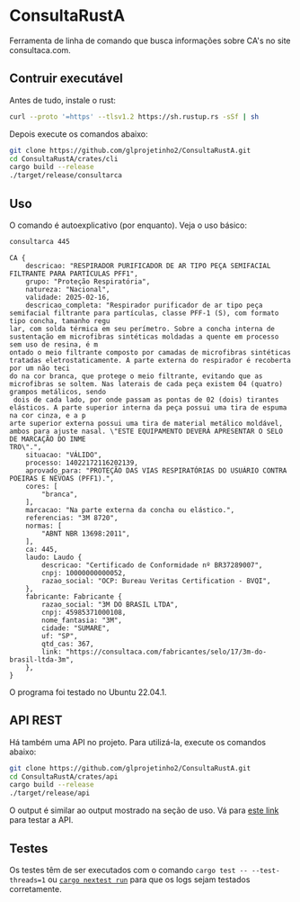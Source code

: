 # ConsultaRustA

Ferramenta de linha de comando que busca informações sobre CA's no site
consultaca.com.

## Contruir executável

Antes de tudo, instale o rust:

```bash
curl --proto '=https' --tlsv1.2 https://sh.rustup.rs -sSf | sh
```

Depois execute os comandos abaixo:

```bash
git clone https://github.com/glprojetinho2/ConsultaRustA.git
cd ConsultaRustA/crates/cli
cargo build --release
./target/release/consultarca
```

## Uso

O comando é autoexplicativo (por enquanto). Veja o uso básico:

```bash
consultarca 445
```

```
CA {
    descricao: "RESPIRADOR PURIFICADOR DE AR TIPO PEÇA SEMIFACIAL FILTRANTE PARA PARTÍCULAS PFF1",
    grupo: "Proteção Respiratória",
    natureza: "Nacional",
    validade: 2025-02-16,
    descricao_completa: "Respirador purificador de ar tipo peça semifacial filtrante para partículas, classe PFF-1 (S), com formato tipo concha, tamanho regu
lar, com solda térmica em seu perímetro. Sobre a concha interna de sustentação em microfibras sintéticas moldadas a quente em processo sem uso de resina, é m
ontado o meio filtrante composto por camadas de microfibras sintéticas tratadas eletrostaticamente. A parte externa do respirador é recoberta por um não teci
do na cor branca, que protege o meio filtrante, evitando que as microfibras se soltem. Nas laterais de cada peça existem 04 (quatro) grampos metálicos, sendo
 dois de cada lado, por onde passam as pontas de 02 (dois) tirantes elásticos. A parte superior interna da peça possui uma tira de espuma na cor cinza, e a p
arte superior externa possui uma tira de material metálico moldável, ambos para ajuste nasal. \"ESTE EQUIPAMENTO DEVERÁ APRESENTAR O SELO DE MARCAÇÃO DO INME
TRO\".",
    situacao: "VÁLIDO",
    processo: 14022172116202139,
    aprovado_para: "PROTEÇÃO DAS VIAS RESPIRATÓRIAS DO USUÁRIO CONTRA POEIRAS E NÉVOAS (PFF1).",
    cores: [
        "branca",
    ],
    marcacao: "Na parte externa da concha ou elástico.",
    referencias: "3M 8720",
    normas: [
        "ABNT NBR 13698:2011",
    ],
    ca: 445,
    laudo: Laudo {
        descricao: "Certificado de Conformidade nº BR37289007",
        cnpj: 10000000000052,
        razao_social: "OCP: Bureau Veritas Certification - BVQI",
    },
    fabricante: Fabricante {
        razao_social: "3M DO BRASIL LTDA",
        cnpj: 45985371000108,
        nome_fantasia: "3M",
        cidade: "SUMARE",
        uf: "SP",
        qtd_cas: 367,
        link: "https://consultaca.com/fabricantes/selo/17/3m-do-brasil-ltda-3m",
    },
}
```

O programa foi testado no Ubuntu 22.04.1.

## API REST

Há também uma API no projeto. Para utilizá-la, execute os comandos abaixo:

```bash
git clone https://github.com/glprojetinho2/ConsultaRustA.git
cd ConsultaRustA/crates/api
cargo build --release
./target/release/api
```

O output é similar ao output mostrado na seção de uso. Vá para
[este link](http://localhost:8000/v1/ca/445) para testar a API.

## Testes

Os testes têm de ser executados com o comando `cargo test -- --test-threads=1`
ou [`cargo nextest run`](https://nexte.st/) para que os logs sejam testados
corretamente.
